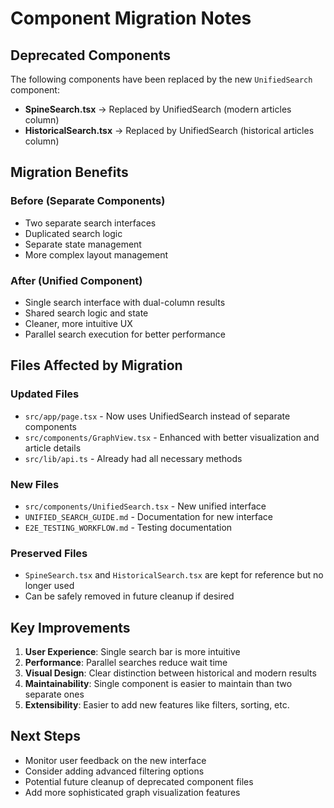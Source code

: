 # Component Migration Notes

## Deprecated Components
The following components have been replaced by the new `UnifiedSearch` component:

- **SpineSearch.tsx** → Replaced by UnifiedSearch (modern articles column)
- **HistoricalSearch.tsx** → Replaced by UnifiedSearch (historical articles column)

## Migration Benefits

### Before (Separate Components)
- Two separate search interfaces
- Duplicated search logic
- Separate state management
- More complex layout management

### After (Unified Component)
- Single search interface with dual-column results
- Shared search logic and state
- Cleaner, more intuitive UX
- Parallel search execution for better performance

## Files Affected by Migration

### Updated Files
- `src/app/page.tsx` - Now uses UnifiedSearch instead of separate components
- `src/components/GraphView.tsx` - Enhanced with better visualization and article details
- `src/lib/api.ts` - Already had all necessary methods

### New Files
- `src/components/UnifiedSearch.tsx` - New unified interface
- `UNIFIED_SEARCH_GUIDE.md` - Documentation for new interface
- `E2E_TESTING_WORKFLOW.md` - Testing documentation

### Preserved Files
- `SpineSearch.tsx` and `HistoricalSearch.tsx` are kept for reference but no longer used
- Can be safely removed in future cleanup if desired

## Key Improvements

1. **User Experience**: Single search bar is more intuitive
2. **Performance**: Parallel searches reduce wait time
3. **Visual Design**: Clear distinction between historical and modern results
4. **Maintainability**: Single component is easier to maintain than two separate ones
5. **Extensibility**: Easier to add new features like filters, sorting, etc.

## Next Steps

- Monitor user feedback on the new interface
- Consider adding advanced filtering options
- Potential future cleanup of deprecated component files
- Add more sophisticated graph visualization features

